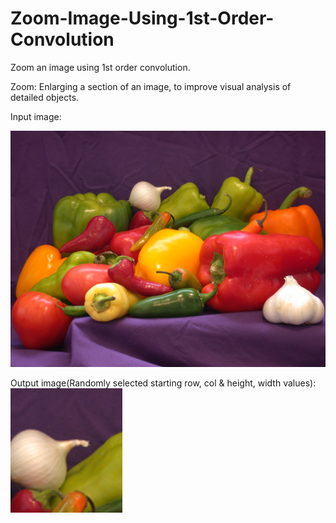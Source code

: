 # Zoom-Image-Using-1st-Order-Convolution
Zoom an image using 1st order convolution.

Zoom: Enlarging a section of an image, to improve visual analysis of detailed objects.

Input image:

![](input.png)

Output image(Randomly selected starting row, col & height, width values):
![](output.png)
